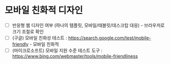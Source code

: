 # 모바일 친화적 디자인

- [ ] 반응형 웹 디자인 여부 (하나의 템플릿, 모바일/태블릿/데스크탑 대응) - 브라우저로 크기 조절로 확인
- [ ] (구글) 모바일 친화성 테스트 : https://search.google.com/test/mobile-friendly - 모바일 친화적
- [ ] (마이크로소프트) 모바일 지원 수준 테스트 도구 : https://www.bing.com/webmaster/tools/mobile-friendliness
